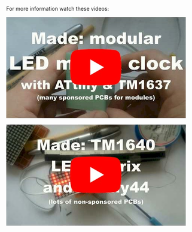 For more information watch these videos:

[![Made: JLCPCB TinyDev TM1637 modular LED matrix clock with ATtiny85](https://github.com/maxint-rd/arduino-modules/blob/master/video/020%20Made%20-%20JLCPCB%20TinyDev%20TM1637%20modular%20LED%20matrix%20clock%20with%20ATtiny85.jpg)](https://youtu.be/FfmRCfF5qQI)

[![Made: TM1640 LED matrix and ATtiny44 development module (too many PCBs?)](https://github.com/maxint-rd/arduino-modules/blob/master/video/019%20Made%20-%20TM1640%20LED%20matrix%20and%20ATtiny44%20development%20module.jpg)](https://youtu.be/vPKtmI6kpHA)

